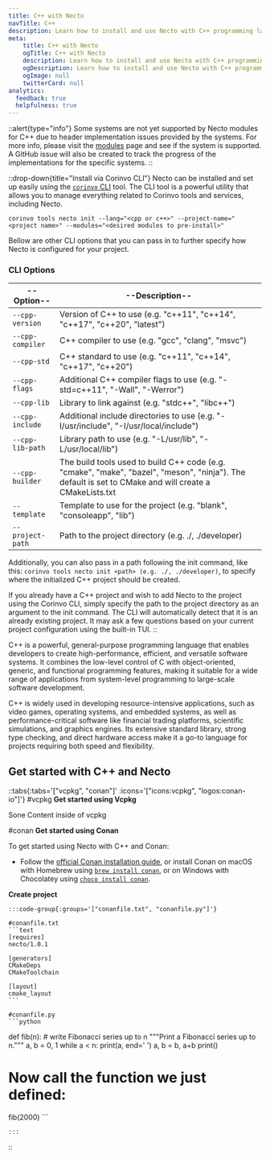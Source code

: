 ```yaml
---
title: C++ with Necto
navTitle: C++
description: Learn how to install and use Necto with C++ programming language.
meta: 
    title: C++ with Necto
    ogTitle: C++ with Necto
    description: Learn how to install and use Necto with C++ programming language.
    ogDescription: Learn how to install and use Necto with C++ programming language.
    ogImage: null
    twitterCard: null
analytics:
  feedback: true
  helpfulness: true
---
```


::alert{type="info"}
Some systems are not yet supported by Necto modules for C++ due to header implementation issues provided by the systems. For more info, please visit the [modules](https://necto.dev/modules) page and see if the system is supported. A GitHub issue will also be created to track the progress of the implementations for the specific systems. 
::

::drop-down{title="Install via Corinvo CLI"}
Necto can be installed and set up easily using the [`corinvo` CLI](https://cli.corinvo.dev) tool. The CLI tool is a powerful utility that allows you to manage everything related to Corinvo tools and services, including Necto.

```shellscript [terminal]
corinvo tools necto init --lang="<cpp or c++>" --project-name="<project name>" --modules="<desired modules to pre-install>"
```

Bellow are other CLI options that you can pass in to further specify how Necto is configured for your project.

### CLI Options
 
| --Option--          | --Description--                                                        |
| ----------------- | --------------------------------------------------------------------- |
| `--cpp-version` | Version of C++ to use (e.g. "c++11", "c++14", "c++17", "c++20", "latest")    |
| `--cpp-compiler` | C++ compiler to use (e.g. "gcc", "clang", "msvc")                  |
| `--cpp-std`     | C++ standard to use (e.g. "c++11", "c++14", "c++17", "c++20")      |
| `--cpp-flags`    | Additional C++ compiler flags to use (e.g. "-std=c++11", "-Wall", "-Werror") |
| `--cpp-lib`      | Library to link against (e.g. "stdc++", "libc++")                  |
| `--cpp-include`  | Additional include directories to use (e.g. "-I/usr/include", "-I/usr/local/include") |
| `--cpp-lib-path` | Library path to use (e.g. "-L/usr/lib", "-L/usr/local/lib")        |
| `--cpp-builder`  | The build tools used to build C++ code (e.g. "cmake", "make", "bazel", "meson", "ninja"). The default is set to CMake and will create a CMakeLists.txt |
| `--template`     | Template to use for the project (e.g. "blank", "consoleapp", "lib") |
| `--project-path`  | Path to the project directory (e.g. ./, ./developer)               |


Additionally, you can also pass in a path following the init command, like this: `corinvo tools necto init <path> (e.g. ./, ./developer)`, to specify where the initialized C++ project should be created.

If you already have a C++ project and wish to add Necto to the project using the Corinvo CLI, simply specify the path to the project directory as an argument to the init command. The CLI will automatically detect that it is an already existing project. It may ask a few questions based on your current project configuration using the built-in TUI.
::

C++ is a powerful, general-purpose programming language that enables developers to create high-performance, efficient, and versatile software systems. It combines the low-level control of C with object-oriented, generic, and functional programming features, making it suitable for a wide range of applications from system-level programming to large-scale software development.

C++ is widely used in developing resource-intensive applications, such as video games, operating systems, and embedded systems, as well as performance-critical software like financial trading platforms, scientific simulations, and graphics engines. Its extensive standard library, strong type checking, and direct hardware access make it a go-to language for projects requiring both speed and flexibility.


## Get started with C++ and Necto

::tabs{:tabs='["vcpkg", "conan"]' :icons='["icons:vcpkg", "logos:conan-io"]'}
#vcpkg
<strong class="flex dark:text-[#EDEDED] text-red-500 text-[24px] font-[700] leading-[32px] tracking-tight mt-[2em] mb-[1em] items-center">Get started using Vcpkg</strong>

Sone Content inside of vcpkg
    
#conan
<strong class="flex dark:text-[#EDEDED] text-red-500 text-[24px] font-[700] leading-[32px] tracking-tight mt-[2em] mb-[1em] items-center">Get started using Conan</strong>

To get started using Necto with C++ and Conan:
- Follow the [official Conan installation guide](https://docs.conan.io/2/installation.html), or install Conan on macOS with Homebrew using [`brew install conan`](https://formulae.brew.sh/formula/conan), or on Windows with Chocolatey using [`choco install conan`](https://community.chocolatey.org/packages/conan).

<strong class="flex dark:text-[#EDEDED] text-red-500 text-[20px] font-[600] leading-[32px] tracking-tight mt-[1.6em] mb-[0.6em] items-center">Create project</strong>

    :::code-group{:groups='["conanfile.txt", "conanfile.py"]'}
    
    #conanfile.txt
    ```text
    [requires]
    necto/1.0.1
    
    [generators]
    CMakeDeps
    CMakeToolchain
    
    [layout]
    cmake_layout
    ```
    
    #conanfile.py
    ```python
def fib(n):    # write Fibonacci series up to n
    """Print a Fibonacci series up to n."""
    a, b = 0, 1
    while a < n:
        print(a, end=' ')
        a, b = b, a+b
    print()

# Now call the function we just defined:
fib(2000)
    ```
    
    :::
::

